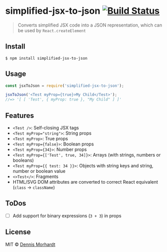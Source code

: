 # simplified-jsx-to-json [![Build Status](https://travis-ci.org/gglnx/simplified-jsx-to-json.svg?branch=master)](https://travis-ci.org/gglnx/simplified-jsx-to-json)

> Converts simplified JSX code into a JSON representation, which can be used by `React.createElement`

## Install

```
$ npm install simplified-jsx-to-json
```

## Usage

```js
const jsxToJson = require('simplified-jsx-to-json');

jsxToJson('<Test myProp={true}>My Child</Test>');
//=> '[ [ 'Test', { myProp: true }, "My Child" ] ]'
```

## Features

* `<Test />`: Self-closing JSX tags
* `<Test myProp="string">`: String props
* `<Test myProp>`: True props
* `<Test myProp={false}>`: Boolean props
* `<Test myProp={34}>`: Number props
* `<Test myProp={['Test', true, 34]}>`: Arrays (with strings, numbers or booleans)
* `<Test myProp={{ test: 34 }}>`: Objects with string keys and string, number or boolean value
* `<>Test</>`: Fragments
* HTML/SVG DOM attributes are converted to correct React equivalent (`class` -> `className`)

## ToDos

* [ ] Add support for binary expressions (`3 + 3`) in props

## License

MIT © [Dennis Morhardt](https://dennismorhardt.de)
